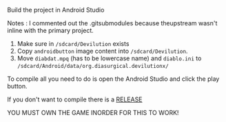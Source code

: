 Build the project in Android Studio



Notes : I commented out the .gitsubmodules because theupstream wasn't inline with the primary project.



1) Make sure in `/sdcard/Devilution` exists 
2) Copy  `androidbutton` image content into `/sdcard/Devilution`. 
3) Move `diabdat.mpq` (has to be lowercase name) and `diablo.ini` to `/sdcard/Android/data/org.diasurgical.devilutionx/`


To compile all you need to do is open the Android Studio and click the play button.

If you don't want to compile there is a [RELEASE](https://github.com/ApertureSecurity/devilutionX-android/blob/master/release/app-debug.apk) 

YOU MUST OWN THE GAME INORDER FOR THIS TO WORK!


